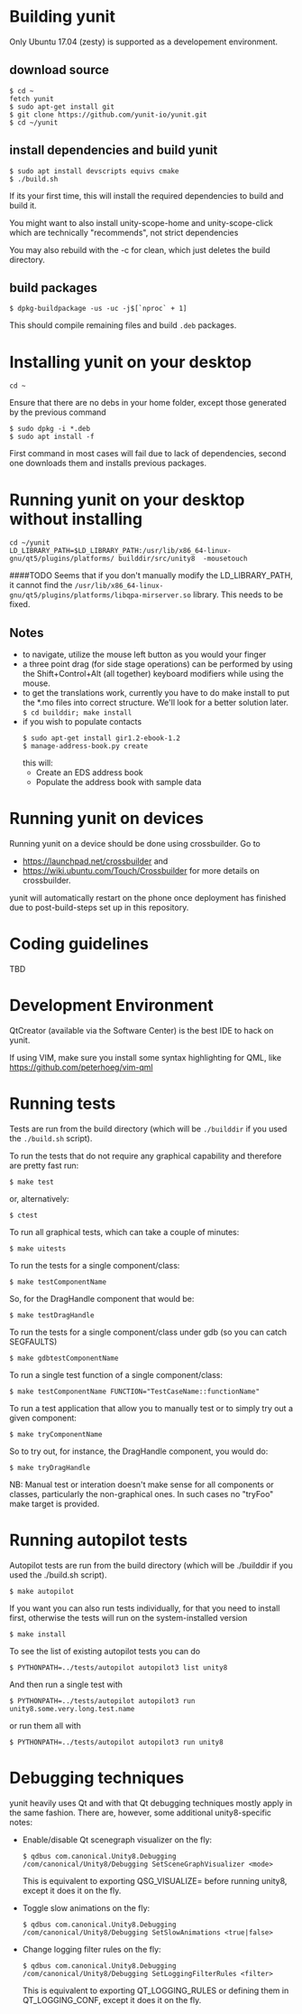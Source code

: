 Building yunit
==============

Only Ubuntu 17.04 (zesty) is supported as a developement environment.

download source
---------------
  ```
  $ cd ~
  fetch yunit
  $ sudo apt-get install git
  $ git clone https://github.com/yunit-io/yunit.git
  $ cd ~/yunit
  ```

install dependencies and build yunit
------------------------------------
  ```
  $ sudo apt install devscripts equivs cmake
  $ ./build.sh
  ```

  If its your first time, this will install the required dependencies to build and
  build it.

  You might want to also install unity-scope-home and unity-scope-click which
  are technically "recommends", not strict dependencies

You may also rebuild with the -c for clean, which just deletes the build
directory.

build packages
--------------
  ```
  $ dpkg-buildpackage -us -uc -j$[`nproc` + 1]
  ```
This should compile remaining files and build `.deb` packages.

Installing yunit on your desktop
================================
  ```
  cd ~
  ```
  Ensure that there are no debs in your home folder, except those generated by the previous command
  ```
  $ sudo dpkg -i *.deb
  $ sudo apt install -f
  ```
First command in most cases will fail due to lack of dependencies, second one downloads them and installs previous packages.

Running yunit on your desktop without installing
================================================
````
cd ~/yunit
LD_LIBRARY_PATH=$LD_LIBRARY_PATH:/usr/lib/x86_64-linux-gnu/qt5/plugins/platforms/ builddir/src/unity8  -mousetouch
````
####TODO
Seems that if you don't manually modify the LD_LIBRARY_PATH, it cannot find the `/usr/lib/x86_64-linux-gnu/qt5/plugins/platforms/libqpa-mirserver.so` library. This needs to be fixed.

Notes
-----
- to navigate, utilize the mouse left button as you would your finger
- a three point drag (for side stage operations) can be performed by using
  the Shift+Control+Alt (all together) keyboard modifiers while using the mouse.
- to get the translations work, currently you have to do make install to
  put the *.mo files into correct structure. We'll look for a better solution
  later.
  `$ cd builddir; make install`
- if you wish to populate contacts
  ```
  $ sudo apt-get install gir1.2-ebook-1.2
  $ manage-address-book.py create
  ```
  this will:
    - Create an EDS address book
    - Populate the address book with sample data


Running yunit on devices
============================

Running yunit on a device should be done using crossbuilder.
Go to 
* https://launchpad.net/crossbuilder and
* https://wiki.ubuntu.com/Touch/Crossbuilder 
for more details on crossbuilder.

yunit will automatically restart on the phone once deployment
has finished due to post-build-steps set up in this repository.

Coding guidelines
=================

TBD

Development Environment
=======================

QtCreator (available via the Software Center) is the best IDE to hack on
yunit.

If using VIM, make sure you install some syntax highlighting for QML, like
https://github.com/peterhoeg/vim-qml

Running tests
=============

Tests are run from the build directory (which will be `./builddir` if you used
the `./build.sh` script).

To run the tests that do not require any graphical capability and therefore
are pretty fast run:

`$ make test`

or, alternatively:

`$ ctest`

To run all graphical tests, which can take a couple of minutes:

`$ make uitests`

To run the tests for a single component/class:

`$ make testComponentName`

So, for the DragHandle component that would be:

`$ make testDragHandle`

To run the tests for a single component/class under gdb (so you can catch SEGFAULTS)

`$ make gdbtestComponentName`

To run a single test function of a single component/class:

`$ make testComponentName FUNCTION="TestCaseName::functionName"`

To run a test application that allow you to manually test or to simply try out
a given component:

`$ make tryComponentName`

So to try out, for instance, the DragHandle component, you would do:

`$ make tryDragHandle`

NB: Manual test or interation doesn't make sense for all components or classes,
particularly the non-graphical ones. In such cases no "tryFoo" make target is
provided.

Running autopilot tests
=======================

Autopilot tests are run from the build directory (which will be ./builddir if you used
the ./build.sh script).

`$ make autopilot`

If you want you can also run tests individually, for that you need to install first,
otherwise the tests will run on the system-installed version

`$ make install`

To see the list of existing autopilot tests you can do

`$ PYTHONPATH=../tests/autopilot autopilot3 list unity8`

And then run a single test with

`$ PYTHONPATH=../tests/autopilot autopilot3 run unity8.some.very.long.test.name`

or run them all with

`$ PYTHONPATH=../tests/autopilot autopilot3 run unity8`

Debugging techniques
====================

yunit heavily uses Qt and with that Qt debugging techniques mostly apply in the
same fashion. There are, however, some additional unity8-specific notes:

* Enable/disable Qt scenegraph visualizer on the fly:

  `$ qdbus com.canonical.Unity8.Debugging /com/canonical/Unity8/Debugging SetSceneGraphVisualizer <mode>`

  This is equivalent to exporting QSG_VISUALIZE=<mode> before running unity8, except it does it on the
  fly.

* Toggle slow animations on the fly:

  `$ qdbus com.canonical.Unity8.Debugging /com/canonical/Unity8/Debugging SetSlowAnimations <true|false>`

* Change logging filter rules on the fly:

  `$ qdbus com.canonical.Unity8.Debugging /com/canonical/Unity8/Debugging SetLoggingFilterRules <filter>`

  This is equivalent to exporting QT_LOGGING_RULES or defining them in QT_LOGGING_CONF, except it does
  it on the fly.
